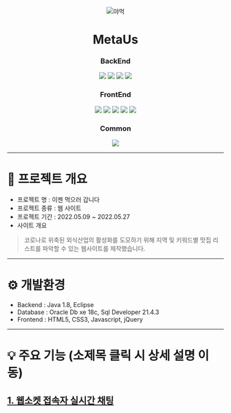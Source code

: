 <div align="center">   
   
![야먹](https://user-images.githubusercontent.com/99188096/180593694-d9eeff0f-fb19-4bb1-a128-28bdea95055e.PNG)



# MetaUs
   
### BackEnd   
<img src="https://img.shields.io/badge/Java-007396?style=for-the-badge&logo=Java&logoColor=white"/></a>
<img src="https://img.shields.io/badge/Oracle-red?style=for-the-badge&logo=oracle&logoColor=white"/></a>
<img src="https://img.shields.io/badge/SqlDeveloper-548294?style=for-the-badge&logo=sqldeveloper&logoColor=white"/></a>
<img src="https://img.shields.io/badge/Tomcat-F8DC75?style=for-the-badge&logo=apachetomcat&logoColor=black"/></a>
### FrontEnd   
<img src="https://img.shields.io/badge/Html5-E34F26?style=for-the-badge&logo=Html5&logoColor=white"/></a>
<img src="https://img.shields.io/badge/CSS3-1572B6?style=for-the-badge&logo=CSS3&logoColor=white"/></a>
<img src="https://img.shields.io/badge/JavaScript-F7DF1E?style=for-the-badge&logo=javascript&logoColor=black"/></a>
<img src="https://img.shields.io/badge/jQuery-0769AD?style=for-the-badge&logo=jquery&logoColor=white"/></a>
<img src="https://img.shields.io/badge/Bootstrap-7952B3?style=for-the-badge&logo=bootstrap&logoColor=white"/></a>   
### Common   
<img src="https://img.shields.io/badge/kakao-FFCD00?style=for-the-badge&logo=kakao&logoColor=black"/></a>



</div>

***
# 📌 프로젝트 개요

- 프로젝트 명 : 이젠 먹으러 갑니다
- 프로젝트 종류 : 웹 사이트
- 프로젝트 기간 : 2022.05.09 ~ 2022.05.27
- 사이트 개요   
> 코로나로 위축된 외식산업의 활성화를 도모하기 위해 지역 및 키워드별 맛집 리스트를 파악할 수 있는 웹사이트를 제작했습니다.



   
***
# :gear: 개발환경

- Backend : Java 1.8, Eclipse
- Database : Oracle Db xe 18c, Sql Developer 21.4.3
- Frontend : HTML5, CSS3, Javascript, jQuery


***
# :bulb: 주요 기능 (소제목 클릭 시 상세 설명 이동)   

## [1. 웹소켓 접속자 실시간 채팅](https://github.com/KimJinoook/EZEN_SEMI_2/blob/main/websocket.md) 




